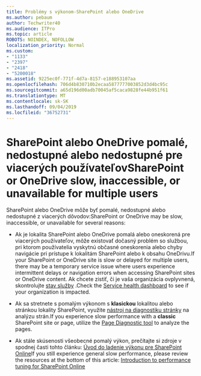 ```yaml
---
title: Problémy s výkonom-SharePoint alebo OneDrive
ms.author: pebaum
author: Techwriter40
ms.audience: ITPro
ms.topic: article
ROBOTS: NOINDEX, NOFOLLOW
localization_priority: Normal
ms.custom:
- "1133"
- "2397"
- "2418"
- "5200018"
ms.assetid: 9225ec0f-771f-4d7a-8157-e188953107aa
ms.openlocfilehash: 706d4b830710b2ecaa5877777003852d3d4bc95c
ms.sourcegitcommit: a65d196d00adb70045af5caca9828fe44b951f61
ms.translationtype: MT
ms.contentlocale: sk-SK
ms.lasthandoff: 09/04/2019
ms.locfileid: "36752731"
---
```

# <a name="sharepoint-or-onedrive-slow-inaccessible-or-unavailable-for-multiple-users"></a><span data-ttu-id="9b6d7-102">SharePoint alebo OneDrive pomalé, nedostupné alebo nedostupné pre viacerých používateľov</span><span class="sxs-lookup"><span data-stu-id="9b6d7-102">SharePoint or OneDrive slow, inaccessible, or unavailable for multiple users</span></span>

<span data-ttu-id="9b6d7-103">SharePoint alebo OneDrive môže byť pomalé, nedostupné alebo nedostupné z viacerých dôvodov:</span><span class="sxs-lookup"><span data-stu-id="9b6d7-103">SharePoint or OneDrive may be slow, inaccessible, or unavailable for several reasons:</span></span>
  
- <span data-ttu-id="9b6d7-104">Ak je lokalita SharePoint alebo OneDrive pomalá alebo oneskorená pre viacerých používateľov, môže existovať dočasný problém so službou, pri ktorom používatelia vyskytnú občasné oneskorenia alebo chyby navigácie pri prístupe k lokalitám SharePoint alebo k obsahu OneDrivu.</span><span class="sxs-lookup"><span data-stu-id="9b6d7-104">If your SharePoint or OneDrive site is slow or delayed for multiple users, there may be a temporary service issue where users experience intermittent delays or navigation errors when accessing SharePoint sites or OneDrive content.</span></span> <span data-ttu-id="9b6d7-105">Ak chcete zistiť, či je vaša organizácia ovplyvnená, skontrolujte [stav služby](https://admin.microsoft.com/AdminPortal/Home#/servicehealth) .</span><span class="sxs-lookup"><span data-stu-id="9b6d7-105">Check the [Service health dashboard](https://admin.microsoft.com/AdminPortal/Home#/servicehealth) to see if your organization is impacted.</span></span>
  
- <span data-ttu-id="9b6d7-106">Ak sa stretnete s pomalým výkonom s **klasickou** lokalitou alebo stránkou lokality SharePoint, využite [nástroj na diagnostiku stránky](https://aka.ms/perftool) na analýzu strán.</span><span class="sxs-lookup"><span data-stu-id="9b6d7-106">If you experience slow performance with a **classic** SharePoint site or page, utilize the [Page Diagnostic tool](https://aka.ms/perftool) to analyze the pages.</span></span>
  
- <span data-ttu-id="9b6d7-107">Ak stále skúsenosti všeobecné pomalý výkon, prečítajte si zdroje v spodnej časti tohto článku: [Úvod do ladenie výkonu pre SharePoint Online](https://go.microsoft.com/fwlink/?linkid=2024334)</span><span class="sxs-lookup"><span data-stu-id="9b6d7-107">If you still experience general slow performance, please review the resources at the bottom of this article: [Introduction to performance tuning for SharePoint Online](https://go.microsoft.com/fwlink/?linkid=2024334)</span></span>
  